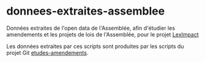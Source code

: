 # donnees-extraites-assemblee

Données extraites de l'open data de l'Assemblée, afin d'étudier les amendements et les projets de lois de l'Assemblée, pour le projet [LexImpact](https://leximpact.an.fr/)

Les données extraites par ces scripts sont produites par les scripts du projet Git [etudes-amendements](https://github.com/leximpact/etudes-amendements).
